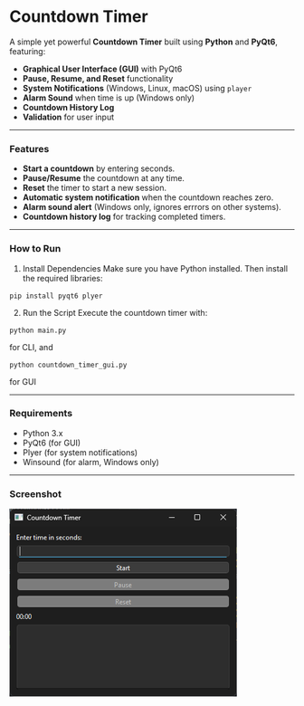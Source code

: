 # Countdown Timer

A simple yet powerful **Countdown Timer** built using **Python** and **PyQt6**, featuring:
- **Graphical User Interface (GUI)** with PyQt6
- **Pause, Resume, and Reset** functionality
- **System Notifications** (Windows, Linux, macOS) using `player`
- **Alarm Sound** when time is up (Windows only)
- **Countdown History Log**
- **Validation** for user input

---

### Features
- **Start a countdown** by entering seconds.
- **Pause/Resume** the countdown at any time.
- **Reset** the timer to start a new session.
- **Automatic system notification** when the countdown reaches zero.
- **Alarm sound alert** (Windows only, ignores errrors on other systems).
- **Countdown history log** for tracking completed timers.

---

### How to Run
1. Install Dependencies
Make sure you have Python installed. Then install the required libraries:
```
pip install pyqt6 plyer
```
2. Run the Script
Execute the countdown timer with:
```
python main.py 
```
for CLI, and
```
python countdown_timer_gui.py
```
for GUI

---

### Requirements
- Python 3.x
- PyQt6 (for GUI)
- Plyer (for system notifications)
- Winsound (for alarm, Windows only)

---

### Screenshot
![demo gui application](demo.png)